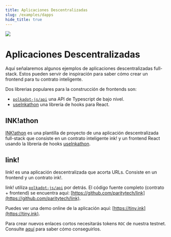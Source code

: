 ```yaml
---
title: Aplicaciones Descentralizadas
slug: /examples/dapps
hide_title: true
---
```


<img src="/img/title/balloons-2.svg" className="titlePic" />

# Aplicaciones Descentralizadas

Aquí señalaremos algunos ejemplos de aplicaciones descentralizadas 
full-stack. 
Estos pueden servir de inspiración para saber cómo crear un frontend 
para tu contrato inteligente.

Dos librerias populares para la construcción de frontends son:

* [`polkadot-js/api`](https://github.com/polkadot-js/api) una API de Typescript de bajo nivel.
* [useInkathon](https://github.com/scio-labs/use-inkathon) una librería de hooks para React.

## INK!athon

[INK!athon](https://inkathon.xyz/) es una plantilla de proyecto de una aplicación descentralizada 
full-stack que consiste en un contrato inteligente ink! y un frontend React usando la librería de hooks [useInkathon](https://github.com/scio-labs/use-inkathon).

## link!

link! es una aplicación descentralizada que acorta URLs. Consiste en un frontend y un contrato ink!.

link! utiliza [`polkadot-js/api`](https://github.com/polkadot-js/api) por detrás. El código fuente completo (contrato + frontend) se encuentra aquí: [https://github.com/paritytech/link](https://github.com/paritytech/link).

Puedes ver una demo online de la aplicación aquí: [https://tiny.ink](https://tiny.ink).

Para crear nuevos enlaces cortos necesitarás tokens `ROC` de nuestra testnet. Consulte [aquí](/testnet) para saber cómo conseguirlos.